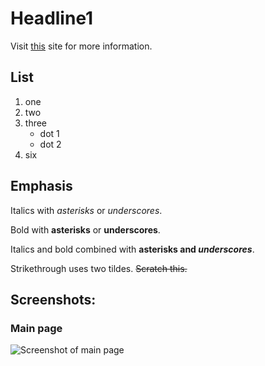 # Headline1

Visit [this](https://example.com) site for more information.

## List

1. one
1. two
1. three
    * dot 1
    * dot 2
1. six

## Emphasis
Italics with *asterisks* or _underscores_.

Bold with **asterisks** or __underscores__.

Italics and bold combined with **asterisks and _underscores_**.

Strikethrough uses two tildes. ~~Scratch this.~~

## Screenshots:

### Main page
![Screenshot of main page](https://raw.githubusercontent.com/netbox-community/netbox/develop/docs/media/screenshot1.png "Main page")
